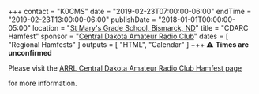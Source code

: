 +++
contact = "K0CMS"
date = "2019-02-23T07:00:00-06:00"
endTime = "2019-02-23T13:00:00-06:00"
publishDate = "2018-01-01T00:00:00-05:00"
location = "[St Mary's Grade School, Bismarck, ND](https://www.google.com/maps/place/St.+Mary's+Grade+School/@46.807125,-100.7817777,17z/)"
title = "CDARC Hamfest"
sponsor = "[Central Dakota Amateur Radio Club](http://www.cdarcnd.com/)"
dates = [ "Regional Hamfests" ]
outputs = [ "HTML", "Calendar" ]
+++
:warning: **Times are unconfirmed**

Please visit the
[ARRL Central Dakota Amateur Radio Club Hamfest
page](http://www.arrl.org/hamfests/central-dakota-arc-hamfest-1)
<!--or read the
[CDARC 2019 Hamfest Flyer](http://www.cdarcnd.com/uploads/2/0/3/8/20389489/2017_hamfest_flyer__final_.pdf)-->
for more information.
